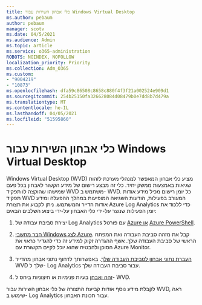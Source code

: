 ```yaml
---
title: כלי אבחון השירות עבור Windows Virtual Desktop
ms.author: pebaum
author: pebaum
manager: scotv
ms.date: 04/5/2021
ms.audience: Admin
ms.topic: article
ms.service: o365-administration
ROBOTS: NOINDEX, NOFOLLOW
localization_priority: Priority
ms.collection: Adm_O365
ms.custom:
- "9004219"
- "10873"
ms.openlocfilehash: dfa59c86508c8658c880f4f3f21a002524e909d1
ms.sourcegitcommit: 254b25150fa326628084d08479b0e7dd8b7d479a
ms.translationtype: MT
ms.contentlocale: he-IL
ms.lasthandoff: 04/05/2021
ms.locfileid: "51595860"
---
```

# <a name="service-diagnostics-tool-for-windows-virtual-desktop"></a>כלי אבחון השירות עבור Windows Virtual Desktop

Windows Virtual Desktop (WVD) מציע כלי אבחון המאפשר למנהלי מערכת לזהות שגיאות באמצעות ממשק יחיד. כלי זה מבצע רישום של מידע הקשור לאבחון בכל פעם שמישהו שהוקצה לו תפקיד WVD משתמש ב- WVD. כל יומן רישום מכיל מידע אודות תפקיד WVD המעורב בפעילות, הודעות השגיאה המופיעות במהלך ההפעלה ומידע אודות הדייר והמשתמש. ניתן לקבוע את תצורת Azure Log Analytics כדי ללכוד את יומן הפעילות שנוצר על-ידי כלי האבחון על-ידי ביצוע השלבים הבאים:

1. יצירת סביבת עבודה של Log Analytics עם פורטל [Azure או](https://go.microsoft.com/fwlink/?linkid=2129500) [Azure PowerShell](https://go.microsoft.com/fwlink/?linkid=2129501).

1. [חבר מחשבי Windows לצג Azure](https://go.microsoft.com/fwlink/?linkid=2129913). קבל את מזהה סביבת העבודה ואת המפתח הראשי של סביבת העבודה שלך. אשף ההגדרה זקוק למידע זה כדי להגדיר כראוי את הסוכן ולהבטיח שהוא יוכל לקיים תקשורת עם Azure Monitor.

1. [העברת נתוני אבחון לסביבת העבודה שלך](https://go.microsoft.com/fwlink/?linkid=2128284). באפשרותך לדחוף נתוני אבחון מהדייר WVD שלך ל- Log Analytics עבור סביבת העבודה שלך.

1. [זהה ואבחן](https://docs.microsoft.com/azure/virtual-desktop/diagnostics-role-service#diagnose-issues-with-powershell) בעיות פנימיות או חיצוניות ביחס ל- WVD.

לקבלת מידע נוסף אודות קביעת התצורה של כלי אבחון השירות עבור WVD, ראה שימוש ב- Log Analytics עבור תכונת האבחון.
